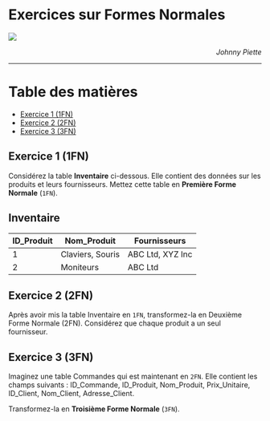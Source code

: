 <h1>Exercices sur Formes Normales</h1>

![](../Theo/media/image1.png)
<div style="text-align: right">
<i>Johnny Piette</i>
</div>

****
<h1>Table des matières</h1>


<!-- @import "[TOC]" {cmd="toc" depthFrom=1 depthTo=6 orderedList=false} -->

<!-- code_chunk_output -->

- [Exercice 1 (1FN)](#exercice-1-1fn)
- [Exercice 2 (2FN)](#exercice-2-2fn)
- [Exercice 3 (3FN)](#exercice-3-3fn)

<!-- /code_chunk_output -->


## Exercice 1 (1FN) 
Considérez la table **Inventaire** ci-dessous. Elle contient des données sur les produits et leurs fournisseurs. Mettez cette table en **Première Forme Normale** (`1FN`).

Inventaire
----------

ID_Produit | Nom_Produit         | Fournisseurs
---------- | ------------------- | ------------
1          | Claviers, Souris    | ABC Ltd, XYZ Inc
2          | Moniteurs           | ABC Ltd

## Exercice 2 (2FN) 
Après avoir mis la table Inventaire en `1FN`, transformez-la en Deuxième Forme Normale (2FN). Considérez que chaque produit a un seul fournisseur.

## Exercice 3 (3FN)
Imaginez une table Commandes qui est maintenant en `2FN`. Elle contient les champs suivants : ID_Commande, ID_Produit, Nom_Produit, Prix_Unitaire, ID_Client, Nom_Client, Adresse_Client.

Transformez-la en **Troisième Forme Normale** (`3FN`).


